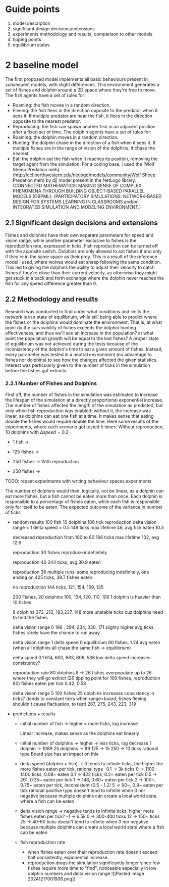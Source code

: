 # Guide points
1. model description
2. significant design decisions/extensions
3. experiments methodology and results, comparison to other models
5. tipping points
6. equilibrium states

# 2 baseline model
The first proposed model implements all basic behaviours present in subsequent models, with slight differences. This environment generates a set of fishes and dolphin around a 2D space where they're free to move.
The fish agents have a set of rules for:
- Roaming: the fish moves in a random direction.
- Fleeing: the fish flees in the direction opposite to the predator when it sees it. If multiple predator are near the fish, it flees in the direction opposite to the nearest predator.
- Reproducing: the fish can spawn another fish in an adjacent position after a fixed set of time.
The dolphin agents have a set of rules for:
- Roaming: the dolphin moves in a random direction.
- Hunting: the dolphin chase in the direction of a fish when it sees it. If multiple fishes are in the range of vision of the dolphins, it chase the nearest.
- Eat: the dolphin eat the fish when it reaches its position, removing the target agent from the simulation.
For a coding base, i used the [Wolf Sheep Predation meh](http://ccl.northwestern.edu/netlogo/models/community/Wolf Sheep Predation meh) by dj| model present in the NetLogo library. (CONNECTED MATHEMATICS: MAKING SENSE OF COMPLEX PHENOMENA THROUGH BUILDING OBJECT-BASED PARALLEL MODELS (OBPML).
(PARTICIPATORY SIMULATIONS: NETWORK-BASED DESIGN FOR SYSTEMS LEARNING IN CLASSROOMS and/or INTEGRATED SIMULATION AND MODELING ENVIRONMENT.)

## 2.1 Significant design decisions and extensions
Fishes and dolphins have their own separate parameters for speed and vision range, while another parameter exclusive to fishes is the reproduction rate, expressed in ticks. Fish reproduction can be turned off with the apposite switch.
Dolphins are only allowed to eat fishes if and only if they're in the same space as their prey. This is a result of the reference model i used, where wolves would eat sheep following the same condition.
This led to giving the dolphins the ability to adjust their velocity to catch fishes if they're close than their current velocity, as otherwise they might get stuck in a back and forth exchange where the dolphin never reaches the fish for any speed difference greater than 0.

## 2.2 Methodology and results
Research was conducted to find under what conditions and limits the network is in a state of equilibrium, while still being able to predict where the fishes or the dolphins would dominate the environment.
That is, at what point do the survivability of fishes exceeds the dolphin hunting effectiveness, and thus we'll see an increase in the population? at what point the population growth will be equal to the lost fishes?
A proper state of equilibrium was not achieved during the tests because of the inconsistency of the dolphin's time to eat a given amount of fishes. Instead, every parameter was tested in a neutral environment (no advantage to fishes nor dolphins) to see how the changes affected the given statistics. Interest was particularly given to the number of ticks in the simulation before the fishes got extincts.
### 2.2.1 Number of Fishes and Dolphins
First off, the number of fishes in the simulation was estimated to increase the lifespan of the simulation at a directly proportional exponential increase.
The number of fishes affected the length of the simulation as predicted, but only when fish reproduction was enabled: without it, the increase was linear, as dolphins can eat one fish at a time. It makes sense that eating double the fishes would require double the time.
Here some results of the experiments, where each scenario got tested 5 times:
Without reproduction, 10 dolphins with $\Delta speed =0.2$
- 1 fish ->
- 125 fishes -> 
- 250 fishes -> 
With reproduction


- 250 fishes ->

TODO: repeat experiments with writing behaviour spaces experiments


The number of dolphins would then, logically, not be linear, as a dolphin can eat more fishes, but a fish cannot be eaten more than once. Each dolphin is responsible to a percentage of fishes eaten, while each fish is responsible only for itself to be eaten. The expected outcome of the variance in number of ticks


- random results
	100 fish
	10 dolphins
	100 tick reproduction
	delta vision range = 1
	delta speed = 0.5
	148 ticks
	max lifetime 46, avg fish eaten 10.3
	
	decreased reproduction from 100 to 60
	166 ticks
	max lifetime 102, avg 12.6
	
	reproduction 30
	fishes reproduce indefinitely
	
	reproduction 40
	344 ticks, avg 30.9 eaten
	
	reproduction 36
	multiple runs, some reproducing indefinitely, one ending on 425 ticks, 39.7 fishes eaten
	
	no reproduction
	144 ticks, 121, 154, 169, 135
	
	200 Fishes, 20 dolphins
	100, 134, 120, 110, 106
	1 dolphin is heavier than 10 fishes
	
	8 dolphins
	373, 212, 183,237,  148
	more unstable ticks cuz dolphins need to find the fishes
	
	delta vision range 0
	198 , 294, 234, 330, 171
	slighty higher avg ticks, fishes rarely have the chance to run away
	
	delta vision range 1
	delta speed 0
	equilibrium 90 fishes, 1.24 avg eaten (when all dolphins all chase the same fish -> equilibrium)
	
	delta speed 0.1
	614, 600, 683, 606, 536
	low delta speed increases consistency? 

	reproduction rate 80
	dolphins 8 -> 26
	fishes overpopulate up to 26 where they will go extinct (26 tipping point for 100 fishes, reproduction 80)
	fishes eaten per tick 0.42, 0.58
	
	delta vision range 5
	100 fishes
	25 dolphins
	increases consistency in ticks? (tends to constant ticks when range=board, fishes fleeing shouldn't cause flactuation, to test)
	267, 275, 243, 223, 319

- predictions + results
	- initial number of fish -> higher = more ticks, log increase

		Linear increase, makes sense as the dolphins eat linearly
	- initial number of dolphins -> higher -> less ticks, log decrease
		1 dolphin -> 1089
		25 dolphins -> 89
		125 -> 15
		250 -> 10 ticks
		rational type
		Board size has an impact on this
	- delta speed (dolphin > fish) -> 0 tends to infinite ticks, the higher the more fishes eaten per tick, rational type
		-0.1 -> 3k ticks
		0 -> 1100 - 1400 ticks, 0.08~ eaten
		0.1 -> 422 ticks, 0.2~ eaten per tick
		0.5 -> 261, 0.35~ eaten per tick
		1 -> 148, 0.60~ eaten per tick
		2 -> 100~, 0.75~ eaten per tick, inconsistent (0.5 - 1.2)
		5 -> 90~, 0.9~ eaten per tick
		rational positive type
		doesn't tend to infinite when 0 nor negative because multiple dolphins can create a local world state where a fish can be eaten
	- delta vision range -> negative tends to infinite ticks, higher more fishes eaten per tick?
		-1 -> 6.5k
		0 -> 300-400 ticks
		12 -> 150~ ticks
		25 -> 40-60 ticks
		doesn't tend to infinite when 0 nor negative because multiple dolphins can create a local world state where a fish can be eaten
	- fish reproduction rate
		- when fishes eaten over their reproduction rate doesn't exceed half consistently, exponential increase.
		- reproduction drags the simulation significantly longer since few fishes require more time to "find", noticeable especially in low dolphin numbers and delta vision range
		![[Pasted image 20241217001906.png]]